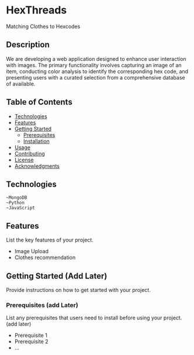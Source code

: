 # HexThreads
Matching Clothes to Hexcodes
## Description
We are developing a web application designed to enhance user interaction with images. The primary functionality involves capturing an image of an item, conducting color analysis to identify the corresponding hex code, and presenting users with a curated selection from a comprehensive database of available.

## Table of Contents
- [Technologies](#technologies)
- [Features](#features)
- [Getting Started](#getting-started)
  - [Prerequisites](#prerequisites)
  - [Installation](#installation)
- [Usage](#usage)
- [Contributing](#contributing)
- [License](#license)
- [Acknowledgments](#acknowledgments)

## Technologies

	~MongoDB
	~Python
	~JavaScript

## Features

List the key features of your project.

- Image Upload
- Clothes recommendation

## Getting Started (Add Later)

Provide instructions on how to get started with your project.

### Prerequisites (add Later)

List any prerequisites that users need to install before using your project. (add later)

- Prerequisite 1
- Prerequisite 2
- ...


